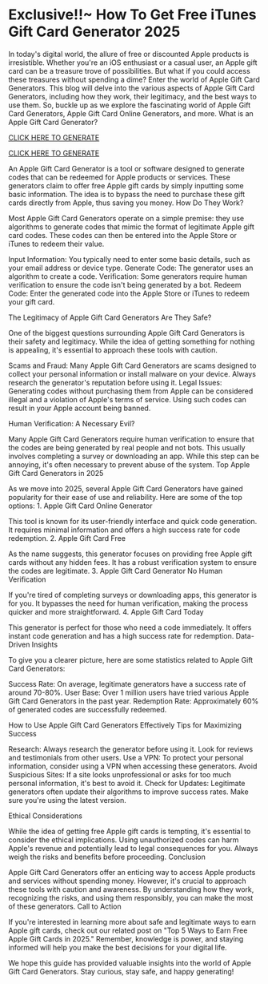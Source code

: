 # Exclusive!!~ How To Get Free iTunes Gift Card Generator 2025

In today's digital world, the allure of free or discounted Apple products is irresistible. Whether you're an iOS enthusiast or a casual user, an Apple gift card can be a treasure trove of possibilities. But what if you could access these treasures without spending a dime? Enter the world of Apple Gift Card Generators. This blog will delve into the various aspects of Apple Gift Card Generators, including how they work, their legitimacy, and the best ways to use them. So, buckle up as we explore the fascinating world of Apple Gift Card Generators, Apple Gift Card Online Generators, and more. What is an Apple Gift Card Generator?

 [CLICK HERE TO GENERATE](https://appbitly.com/get-free-Gift-card)

 [CLICK HERE TO GENERATE](https://appbitly.com/get-free-Gift-card)

An Apple Gift Card Generator is a tool or software designed to generate codes that can be redeemed for Apple products or services. These generators claim to offer free Apple gift cards by simply inputting some basic information. The idea is to bypass the need to purchase these gift cards directly from Apple, thus saving you money. How Do They Work?

Most Apple Gift Card Generators operate on a simple premise: they use algorithms to generate codes that mimic the format of legitimate Apple gift card codes. These codes can then be entered into the Apple Store or iTunes to redeem their value.

Input Information: You typically need to enter some basic details, such as your email address or device type. Generate Code: The generator uses an algorithm to create a code. Verification: Some generators require human verification to ensure the code isn't being generated by a bot. Redeem Code: Enter the generated code into the Apple Store or iTunes to redeem your gift card.

The Legitimacy of Apple Gift Card Generators Are They Safe?

One of the biggest questions surrounding Apple Gift Card Generators is their safety and legitimacy. While the idea of getting something for nothing is appealing, it's essential to approach these tools with caution.

Scams and Fraud: Many Apple Gift Card Generators are scams designed to collect your personal information or install malware on your device. Always research the generator's reputation before using it. Legal Issues: Generating codes without purchasing them from Apple can be considered illegal and a violation of Apple's terms of service. Using such codes can result in your Apple account being banned.

Human Verification: A Necessary Evil?

Many Apple Gift Card Generators require human verification to ensure that the codes are being generated by real people and not bots. This usually involves completing a survey or downloading an app. While this step can be annoying, it's often necessary to prevent abuse of the system. Top Apple Gift Card Generators in 2025

As we move into 2025, several Apple Gift Card Generators have gained popularity for their ease of use and reliability. Here are some of the top options: 1. Apple Gift Card Online Generator

This tool is known for its user-friendly interface and quick code generation. It requires minimal information and offers a high success rate for code redemption. 2. Apple Gift Card Free

As the name suggests, this generator focuses on providing free Apple gift cards without any hidden fees. It has a robust verification system to ensure the codes are legitimate. 3. Apple Gift Card Generator No Human Verification

If you're tired of completing surveys or downloading apps, this generator is for you. It bypasses the need for human verification, making the process quicker and more straightforward. 4. Apple Gift Card Today

This generator is perfect for those who need a code immediately. It offers instant code generation and has a high success rate for redemption. Data-Driven Insights

To give you a clearer picture, here are some statistics related to Apple Gift Card Generators:

Success Rate: On average, legitimate generators have a success rate of around 70-80%. User Base: Over 1 million users have tried various Apple Gift Card Generators in the past year. Redemption Rate: Approximately 60% of generated codes are successfully redeemed.

How to Use Apple Gift Card Generators Effectively Tips for Maximizing Success

Research: Always research the generator before using it. Look for reviews and testimonials from other users. Use a VPN: To protect your personal information, consider using a VPN when accessing these generators. Avoid Suspicious Sites: If a site looks unprofessional or asks for too much personal information, it's best to avoid it. Check for Updates: Legitimate generators often update their algorithms to improve success rates. Make sure you're using the latest version.

Ethical Considerations

While the idea of getting free Apple gift cards is tempting, it's essential to consider the ethical implications. Using unauthorized codes can harm Apple's revenue and potentially lead to legal consequences for you. Always weigh the risks and benefits before proceeding. Conclusion

Apple Gift Card Generators offer an enticing way to access Apple products and services without spending money. However, it's crucial to approach these tools with caution and awareness. By understanding how they work, recognizing the risks, and using them responsibly, you can make the most of these generators. Call to Action

If you're interested in learning more about safe and legitimate ways to earn Apple gift cards, check out our related post on "Top 5 Ways to Earn Free Apple Gift Cards in 2025." Remember, knowledge is power, and staying informed will help you make the best decisions for your digital life.

We hope this guide has provided valuable insights into the world of Apple Gift Card Generators. Stay curious, stay safe, and happy generating!